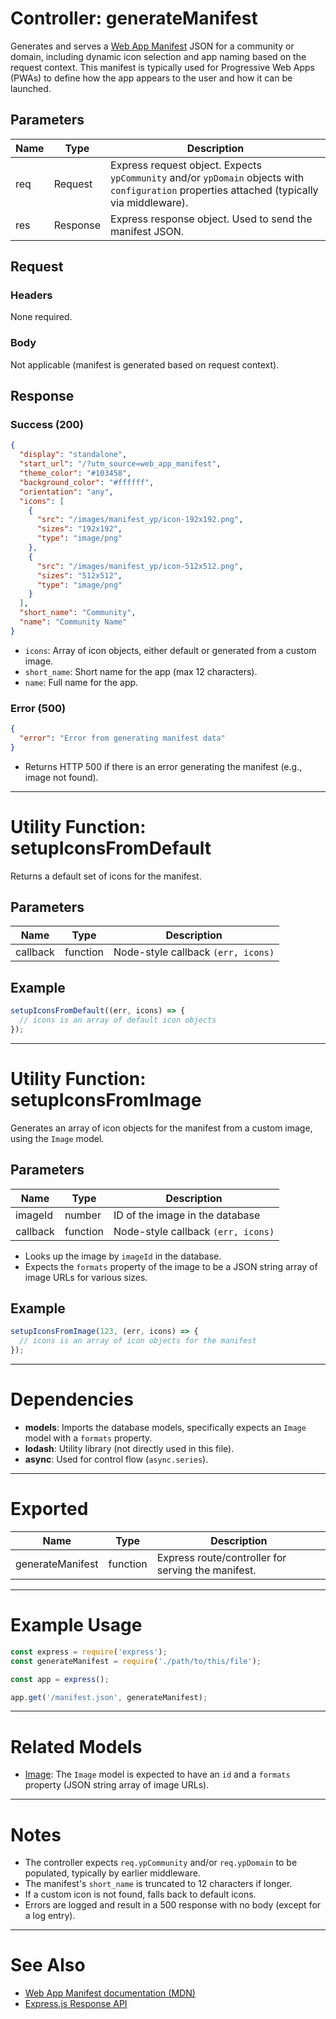 # Controller: generateManifest

Generates and serves a [Web App Manifest](https://developer.mozilla.org/en-US/docs/Web/Manifest) JSON for a community or domain, including dynamic icon selection and app naming based on the request context. This manifest is typically used for Progressive Web Apps (PWAs) to define how the app appears to the user and how it can be launched.

## Parameters

| Name | Type     | Description                        |
|------|----------|------------------------------------|
| req  | Request  | Express request object. Expects `ypCommunity` and/or `ypDomain` objects with `configuration` properties attached (typically via middleware). |
| res  | Response | Express response object. Used to send the manifest JSON. |

## Request

### Headers

None required.

### Body

Not applicable (manifest is generated based on request context).

## Response

### Success (200)

```json
{
  "display": "standalone",
  "start_url": "/?utm_source=web_app_manifest",
  "theme_color": "#103458",
  "background_color": "#ffffff",
  "orientation": "any",
  "icons": [
    {
      "src": "/images/manifest_yp/icon-192x192.png",
      "sizes": "192x192",
      "type": "image/png"
    },
    {
      "src": "/images/manifest_yp/icon-512x512.png",
      "sizes": "512x512",
      "type": "image/png"
    }
  ],
  "short_name": "Community",
  "name": "Community Name"
}
```

- `icons`: Array of icon objects, either default or generated from a custom image.
- `short_name`: Short name for the app (max 12 characters).
- `name`: Full name for the app.

### Error (500)

```json
{
  "error": "Error from generating manifest data"
}
```

- Returns HTTP 500 if there is an error generating the manifest (e.g., image not found).

---

# Utility Function: setupIconsFromDefault

Returns a default set of icons for the manifest.

## Parameters

| Name     | Type       | Description                                 |
|----------|------------|---------------------------------------------|
| callback | function   | Node-style callback `(err, icons)`          |

## Example

```javascript
setupIconsFromDefault((err, icons) => {
  // icons is an array of default icon objects
});
```

---

# Utility Function: setupIconsFromImage

Generates an array of icon objects for the manifest from a custom image, using the `Image` model.

## Parameters

| Name     | Type     | Description                                 |
|----------|----------|---------------------------------------------|
| imageId  | number   | ID of the image in the database             |
| callback | function | Node-style callback `(err, icons)`          |

- Looks up the image by `imageId` in the database.
- Expects the `formats` property of the image to be a JSON string array of image URLs for various sizes.

## Example

```javascript
setupIconsFromImage(123, (err, icons) => {
  // icons is an array of icon objects for the manifest
});
```

---

# Dependencies

- **models**: Imports the database models, specifically expects an `Image` model with a `formats` property.
- **lodash**: Utility library (not directly used in this file).
- **async**: Used for control flow (`async.series`).

---

# Exported

| Name             | Type       | Description                                 |
|------------------|------------|---------------------------------------------|
| generateManifest | function   | Express route/controller for serving the manifest. |

---

# Example Usage

```javascript
const express = require('express');
const generateManifest = require('./path/to/this/file');

const app = express();

app.get('/manifest.json', generateManifest);
```

---

# Related Models

- [Image](../models/index.cjs): The `Image` model is expected to have an `id` and a `formats` property (JSON string array of image URLs).

---

# Notes

- The controller expects `req.ypCommunity` and/or `req.ypDomain` to be populated, typically by earlier middleware.
- The manifest's `short_name` is truncated to 12 characters if longer.
- If a custom icon is not found, falls back to default icons.
- Errors are logged and result in a 500 response with no body (except for a log entry).

---

# See Also

- [Web App Manifest documentation (MDN)](https://developer.mozilla.org/en-US/docs/Web/Manifest)
- [Express.js Response API](https://expressjs.com/en/4x/api.html#res)
